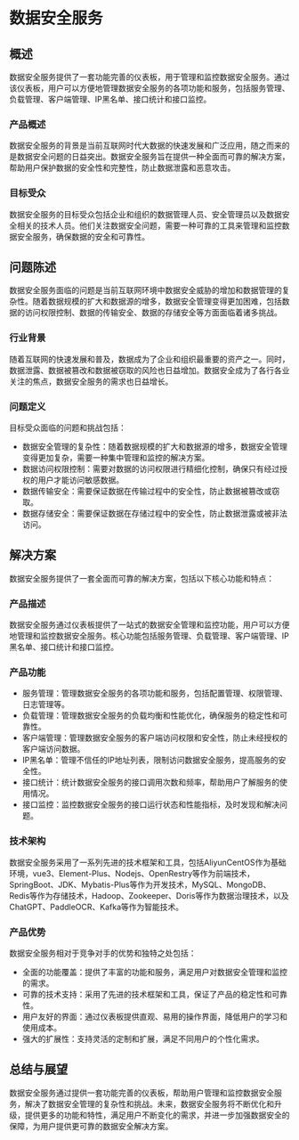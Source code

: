 # 数据安全服务

## 概述
数据安全服务提供了一套功能完善的仪表板，用于管理和监控数据安全服务。通过该仪表板，用户可以方便地管理数据安全服务的各项功能和服务，包括服务管理、负载管理、客户端管理、IP黑名单、接口统计和接口监控。

### 产品概述
数据安全服务的背景是当前互联网时代大数据的快速发展和广泛应用，随之而来的是数据安全问题的日益突出。数据安全服务旨在提供一种全面而可靠的解决方案，帮助用户保护数据的安全性和完整性，防止数据泄露和恶意攻击。

### 目标受众
数据安全服务的目标受众包括企业和组织的数据管理人员、安全管理员以及数据安全相关的技术人员。他们关注数据安全问题，需要一种可靠的工具来管理和监控数据安全服务，确保数据的安全和可靠性。

## 问题陈述
数据安全服务面临的问题是当前互联网环境中数据安全威胁的增加和数据管理的复杂性。随着数据规模的扩大和数据源的增多，数据安全管理变得更加困难，包括数据的访问权限控制、数据的传输安全、数据的存储安全等方面面临着诸多挑战。

### 行业背景
随着互联网的快速发展和普及，数据成为了企业和组织最重要的资产之一。同时，数据泄露、数据被篡改和数据被窃取的风险也日益增加。数据安全成为了各行各业关注的焦点，数据安全服务的需求也日益增长。

### 问题定义
目标受众面临的问题和挑战包括：
- 数据安全管理的复杂性：随着数据规模的扩大和数据源的增多，数据安全管理变得更加复杂，需要一种集中管理和监控的解决方案。
- 数据访问权限控制：需要对数据的访问权限进行精细化控制，确保只有经过授权的用户才能访问敏感数据。
- 数据传输安全：需要保证数据在传输过程中的安全性，防止数据被篡改或窃取。
- 数据存储安全：需要保证数据在存储过程中的安全性，防止数据泄露或被非法访问。

## 解决方案
数据安全服务提供了一套全面而可靠的解决方案，包括以下核心功能和特点：

### 产品描述
数据安全服务通过仪表板提供了一站式的数据安全管理和监控功能，用户可以方便地管理和监控数据安全服务。核心功能包括服务管理、负载管理、客户端管理、IP黑名单、接口统计和接口监控。

### 产品功能
- 服务管理：管理数据安全服务的各项功能和服务，包括配置管理、权限管理、日志管理等。
- 负载管理：管理数据安全服务的负载均衡和性能优化，确保服务的稳定性和可靠性。
- 客户端管理：管理数据安全服务的客户端访问权限和安全性，防止未经授权的客户端访问数据。
- IP黑名单：管理不信任的IP地址列表，限制访问数据安全服务，提高服务的安全性。
- 接口统计：统计数据安全服务的接口调用次数和频率，帮助用户了解服务的使用情况。
- 接口监控：监控数据安全服务的接口运行状态和性能指标，及时发现和解决问题。

### 技术架构
数据安全服务采用了一系列先进的技术框架和工具，包括AliyunCentOS作为基础环境，vue3、Element-Plus、Nodejs、OpenRestry等作为前端技术，SpringBoot、JDK、Mybatis-Plus等作为开发技术，MySQL、MongoDB、Redis等作为存储技术，Hadoop、Zookeeper、Doris等作为数据治理技术，以及ChatGPT、PaddleOCR、Kafka等作为智能技术。

### 产品优势
数据安全服务相对于竞争对手的优势和独特之处包括：
- 全面的功能覆盖：提供了丰富的功能和服务，满足用户对数据安全管理和监控的需求。
- 可靠的技术支持：采用了先进的技术框架和工具，保证了产品的稳定性和可靠性。
- 用户友好的界面：通过仪表板提供直观、易用的操作界面，降低用户的学习和使用成本。
- 强大的扩展性：支持灵活的定制和扩展，满足不同用户的个性化需求。

## 总结与展望
数据安全服务通过提供一套功能完善的仪表板，帮助用户管理和监控数据安全服务，解决了数据安全管理的复杂性和挑战。未来，数据安全服务将不断优化和升级，提供更多的功能和特性，满足用户不断变化的需求，并进一步加强数据安全的保障，为用户提供更可靠的数据安全解决方案。